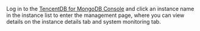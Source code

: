 
Log in to the [TencentDB for MongoDB Console](https://console.cloud.tencent.com/mongodb) and click an instance name in the instance list to enter the management page, where you can view details on the instance details tab and system monitoring tab.
